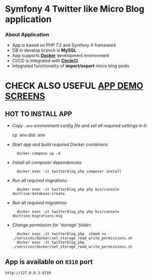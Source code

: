 # Symfony 4 Twitter like Micro Blog application

### About Application
- App is based on PHP 7.2 and Symfony 4 framework
- DB in develop branch is **MySQL**
- App supports **[Docker](https://www.docker.com/)** development environment
- CI/CD is integrated with **[CircleCI](https://circleci.com/)**
- Integrated functionality of **import/export** micro blog posts

# CHECK ALSO USEFUL [APP DEMO SCREENS](https://github.com/Maksim1990/Symfony_APP_Twitter/blob/Build_app_guide/public/github/APP_GUIDE.md)

**HOT TO INSTALL APP**
--
     
* *Copy ``.env`` environment config file and set all required settings in it:*

    cp .env.dist .env
     
* *Start app and build required Docker containers:*

        docker-compose up -d
      
* *Install all composer dependencies:*

        docker exec -it twitterblog_php composer install

* *Run all required migrations:*

        docker exec -it twitterblog_php php bin/console doctrine:database:create
            
* *Run all required migrations:*

        docker exec -it twitterblog_php php bin/console doctrine:migrations:mig
  
      
* *Change permission for 'storage' folder:*
    
        docker exec -it twitterblog_php  chmod +x ./services/docker/set_storage_read_write_permissions.sh
        docker exec -it twitterblog_php  ./services/docker/set_storage_read_write_permissions.sh

App is available on ``8310`` port
--
    http://127.0.0.1:8310
```
